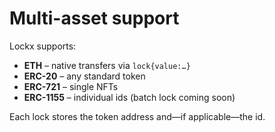 # Multi-asset support

Lockx supports:

* **ETH** – native transfers via `lock{value:…}`
* **ERC-20** – any standard token
* **ERC-721** – single NFTs
* **ERC-1155** – individual ids (batch lock coming soon)

Each lock stores the token address and—if applicable—the id.
